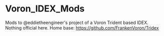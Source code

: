 # Voron_IDEX_Mods

Mods to @eddietheengineer's project of a Voron Trident based IDEX.  Nothing official here.
Home base:  https://github.com/FrankenVoron/Tridex
